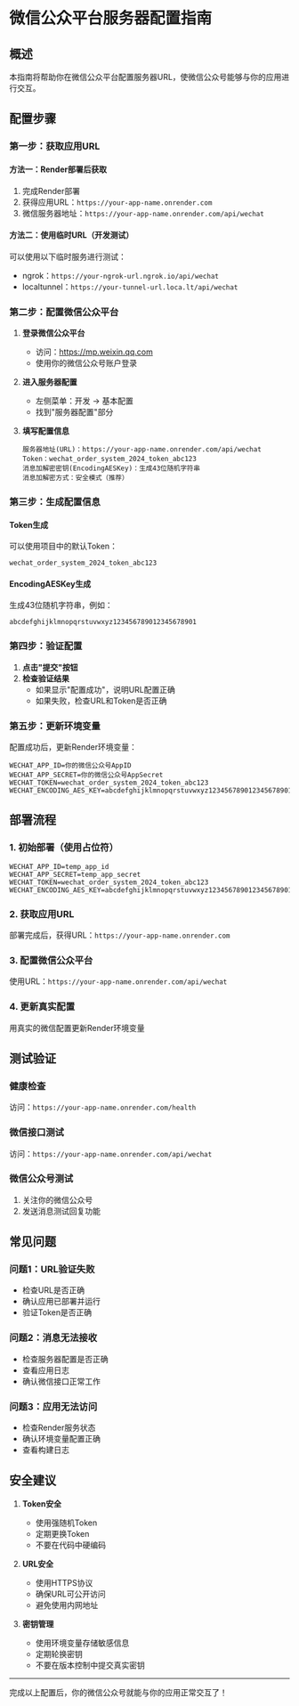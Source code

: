 # 微信公众平台服务器配置指南

## 概述
本指南将帮助你在微信公众平台配置服务器URL，使微信公众号能够与你的应用进行交互。

## 配置步骤

### 第一步：获取应用URL

#### 方法一：Render部署后获取
1. 完成Render部署
2. 获得应用URL：`https://your-app-name.onrender.com`
3. 微信服务器地址：`https://your-app-name.onrender.com/api/wechat`

#### 方法二：使用临时URL（开发测试）
可以使用以下临时服务进行测试：
- ngrok：`https://your-ngrok-url.ngrok.io/api/wechat`
- localtunnel：`https://your-tunnel-url.loca.lt/api/wechat`

### 第二步：配置微信公众平台

1. **登录微信公众平台**
   - 访问：https://mp.weixin.qq.com
   - 使用你的微信公众号账户登录

2. **进入服务器配置**
   - 左侧菜单：开发 → 基本配置
   - 找到"服务器配置"部分

3. **填写配置信息**
   ```
   服务器地址(URL)：https://your-app-name.onrender.com/api/wechat
   Token：wechat_order_system_2024_token_abc123
   消息加解密密钥(EncodingAESKey)：生成43位随机字符串
   消息加解密方式：安全模式（推荐）
   ```

### 第三步：生成配置信息

#### Token生成
可以使用项目中的默认Token：
```
wechat_order_system_2024_token_abc123
```

#### EncodingAESKey生成
生成43位随机字符串，例如：
```
abcdefghijklmnopqrstuvwxyz123456789012345678901
```

### 第四步：验证配置

1. **点击"提交"按钮**
2. **检查验证结果**
   - 如果显示"配置成功"，说明URL配置正确
   - 如果失败，检查URL和Token是否正确

### 第五步：更新环境变量

配置成功后，更新Render环境变量：

```
WECHAT_APP_ID=你的微信公众号AppID
WECHAT_APP_SECRET=你的微信公众号AppSecret
WECHAT_TOKEN=wechat_order_system_2024_token_abc123
WECHAT_ENCODING_AES_KEY=abcdefghijklmnopqrstuvwxyz123456789012345678901
```

## 部署流程

### 1. 初始部署（使用占位符）
```
WECHAT_APP_ID=temp_app_id
WECHAT_APP_SECRET=temp_app_secret
WECHAT_TOKEN=wechat_order_system_2024_token_abc123
WECHAT_ENCODING_AES_KEY=abcdefghijklmnopqrstuvwxyz123456789012345678901
```

### 2. 获取应用URL
部署完成后，获得URL：`https://your-app-name.onrender.com`

### 3. 配置微信公众平台
使用URL：`https://your-app-name.onrender.com/api/wechat`

### 4. 更新真实配置
用真实的微信配置更新Render环境变量

## 测试验证

### 健康检查
访问：`https://your-app-name.onrender.com/health`

### 微信接口测试
访问：`https://your-app-name.onrender.com/api/wechat`

### 微信公众号测试
1. 关注你的微信公众号
2. 发送消息测试回复功能

## 常见问题

### 问题1：URL验证失败
- 检查URL是否正确
- 确认应用已部署并运行
- 验证Token是否正确

### 问题2：消息无法接收
- 检查服务器配置是否正确
- 查看应用日志
- 确认微信接口正常工作

### 问题3：应用无法访问
- 检查Render服务状态
- 确认环境变量配置正确
- 查看构建日志

## 安全建议

1. **Token安全**
   - 使用强随机Token
   - 定期更换Token
   - 不要在代码中硬编码

2. **URL安全**
   - 使用HTTPS协议
   - 确保URL可公开访问
   - 避免使用内网地址

3. **密钥管理**
   - 使用环境变量存储敏感信息
   - 定期轮换密钥
   - 不要在版本控制中提交真实密钥

---

完成以上配置后，你的微信公众号就能与你的应用正常交互了！ 